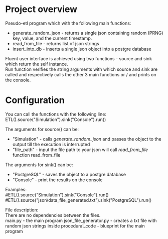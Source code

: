 # Project overview
Pseudo-etl program which with the following main functions:  
* generate_random_json - returns a single json containing random (PRNG) key, value, and the current timestamp.  
* read_from_file - returns list of json strings
* insert_into_db - inserts a single json object into a postgre database  

Fluent user interface is achieved using two functions - source and sink which return the self instance.  
Run function verifies the string arguments with which source and sink are called and respectively calls the other 3 main functions or / and prints on the console.  

# Configuration
You can call the functions with the following line:  
ETL().source("Simulation").sink("Console").run()

The arguments for source() can be:
* "Simulation" - calls _generate_random_json_ and passes the object to the output till the execution is interrupted  
* "file_path" - input the file path to your json will call _read_from_file_ function
read_from_file
  
The arguments for sink() can be:  
* "PostgreSQL" - saves the object to a postgre database
* "Console" - print the results on the console  

Examples:  
\#ETL().source("Simulation").sink("Console").run()  
\#ETL().source("json\data_file_generated.txt").sink("PostgreSQL").run()  

File description:  
There are no dependencies between the files.  
main.py - the main program
json_file_generator.py - creates a txt file with random json strings inside
procedural_code - blueprint for the main program